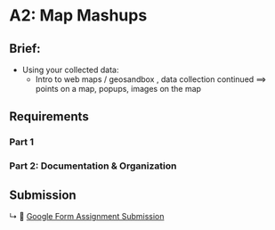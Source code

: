 # A2: Map Mashups

## Brief:

* Using your collected data:
  * Intro to web maps / geosandbox , data collection continued ==> points on a map, popups, images on the map

<!-- 
* Map Mashups: Intro to web maps / geosandbox , data collection continued ==> points on a map, popups, images on the map
 -->

## Requirements

### Part 1

### Part 2: Documentation & Organization

## Submission

↳ 💌 [Google Form Assignment Submission](https://forms.gle/1tAfHZXEejZDubHg9)